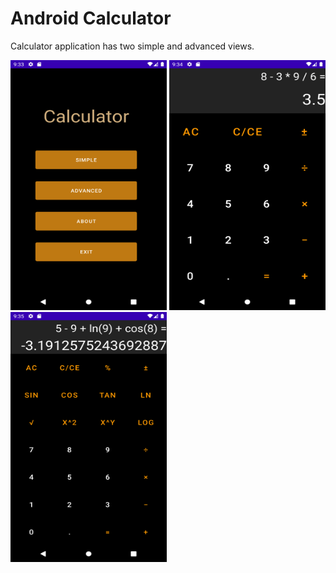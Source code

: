 # Android Calculator

Calculator application has two simple and advanced views.

<img src="demo/1.png" width="250" height="400">
<img src="demo/2.png" width="250" height="400">
<img src="demo/3.png" width="250" height="400">

